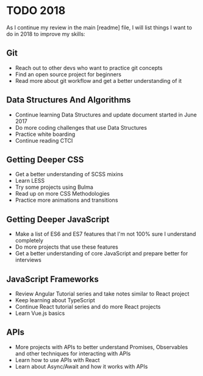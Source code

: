 # TODO 2018

As I continue my review in the main [readme] file, I will list things I want to do in 2018 to improve my skills:

## Git

*  Reach out to other devs who want to practice git concepts
*  Find an open source project for beginners
*  Read more about git workflow and get a better understanding of it

## Data Structures And Algorithms

* Continue learning Data Structures and update document started in June 2017
* Do more coding challenges that use Data Structures
* Practice white boarding
* Continue reading CTCI

## Getting Deeper CSS

* Get a better understanding of SCSS mixins
* Learn LESS
* Try some projects using Bulma
* Read up on more CSS Methodologies
* Practice more animations and transitions

## Getting Deeper JavaScript

*  Make a list of ES6 and ES7 features that I'm not 100% sure I understand completely
*  Do more projects that use these features 
*  Get a better understanding of core JavaScript and prepare better for interviews

## JavaScript Frameworks

*  Review Angular Tutorial series and take notes similar to React project
*  Keep learning about TypeScript
*  Continue React tutorial series and do more React projects
*  Learn Vue.js basics

## APIs

*  More projects with APIs to better understand Promises, Observables and other techniques for interacting with APIs
*  Learn how to use APIs with React
*  Learn about Async/Await and how it works with APIs